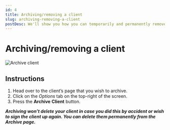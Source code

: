 ```yaml
---
id: 4
title: Archiving/removing a client
slug: archiving-removing-a-client
postDesc: We'll show you how you can temporarily and permanently remove a client.
---
```


# Archiving/removing a client

![Archive client](/help-img/4.gif)

## Instructions

1. Head over to the client’s page that you wish to archive.
2. Click on the _Options_ tab on the top-right of the screen.
3. Press the **Archive** **Client** button.

**_Archiving won’t delete your client in case you did this by accident or wish to sign the client up again. You can delete them permanently from the Archive page._**
